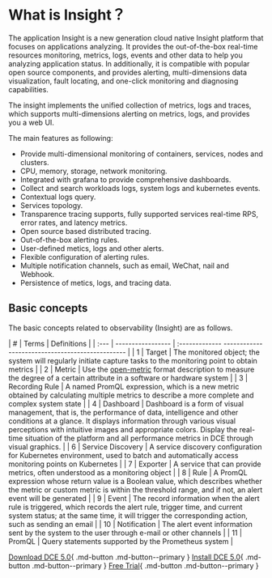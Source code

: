 # What is Insight？

The application Insight is a new generation cloud native Insight platform that focuses on applications analyzing. It provides the out-of-the-box real-time resources monitoring, metrics, logs, events and other data to help you analyzing  application status. In additionally, it is compatible with popular open source components, and provides alerting, multi-dimensions data visualization, fault locating, and one-click monitoring and diagnosing capabilities.

The insight implements the unified collection of metrics, logs and traces, which supports multi-dimensions alerting on metrics, logs, and provides you a web UI.

The main features as following:

- Provide multi-dimensional monitoring of containers, services, nodes and clusters.
- CPU, memory, storage, network monitoring.
- Integrated with grafana to provide comprehensive dashboards.
- Collect and search workloads logs, system logs and kubernetes events.
- Contextual logs query.
- Services topology.
- Transparence tracing supports, fully supported services real-time RPS, error rates, and latency metrics.
- Open source based distributed tracing.
- Out-of-the-box alerting rules.
- User-defined metics, logs and other alerts.
- Flexible configuration of alerting rules.
- Multiple notification channels, such as email, WeChat, nail and Webhook.
- Persistence of metics, logs, and tracing data.

## Basic concepts

The basic concepts related to observability (Insight) are as follows.

| # | Terms | Definitions |
| :--- | ----------------- | :------------- ------------------------------------------------ |
| 1 | Target | The monitored object; the system will regularly initiate capture tasks to the monitoring point to obtain metrics |
| 2 | Metric | Use the [open-metric](https://openmetrics.io/) format description to measure the degree of a certain attribute in a software or hardware system |
| 3 | Recording Rule | A named PromQL expression, which is a new metric obtained by calculating multiple metrics to describe a more complete and complex system state |
| 4 | Dashboard | Dashboard is a form of visual management, that is, the performance of data, intelligence and other conditions at a glance. It displays information through various visual perceptions with intuitive images and appropriate colors. Display the real-time situation of the platform and all performance metrics in DCE through visual graphics. |
| 6 | Service Discovery | A service discovery configuration for Kubernetes environment, used to batch and automatically access monitoring points on Kubernetes |
| 7 | Exporter | A service that can provide metrics, often understood as a monitoring object |
| 8 | Rule | A PromQL expression whose return value is a Boolean value, which describes whether the metric or custom metric is within the threshold range, and if not, an alert event will be generated |
| 9 | Event | The record information when the alert rule is triggered, which records the alert rule, trigger time, and current system status; at the same time, it will trigger the corresponding action, such as sending an email |
| 10 | Notification | The alert event information sent by the system to the user through e-mail or other channels |
| 11 | PromQL | Query statements supported by the Prometheus system |

[Download DCE 5.0](../../download/dce5.md){ .md-button .md-button--primary }
[Install DCE 5.0](../../install/intro.md){ .md-button .md-button--primary }
[Free Trial](../../dce/license0.md){ .md-button .md-button--primary }

